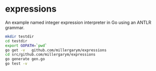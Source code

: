 # expressions
An example named integer expression interpreter in Go using an ANTLR grammar.



```bash
mkdir testdir
cd testdir
export GOPATH=`pwd`
go get -v 	github.com/millergarym/expressions
cd src/github.com/millergarym/expressions
go generate gen.go
go test -v
```
